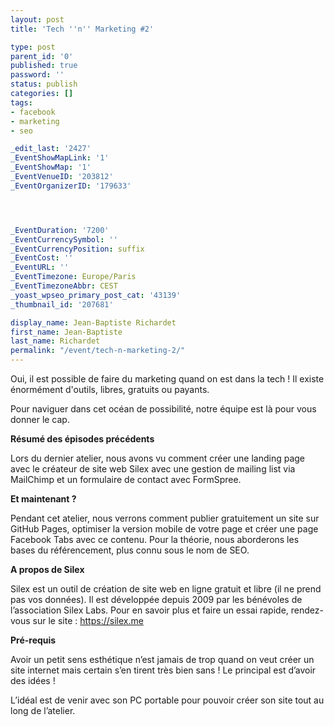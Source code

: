 ```yaml
---
layout: post
title: 'Tech ''n'' Marketing #2'

type: post
parent_id: '0'
published: true
password: ''
status: publish
categories: []
tags:
- facebook
- marketing
- seo

_edit_last: '2427'
_EventShowMapLink: '1'
_EventShowMap: '1'
_EventVenueID: '203812'
_EventOrganizerID: '179633'




_EventDuration: '7200'
_EventCurrencySymbol: ''
_EventCurrencyPosition: suffix
_EventCost: ''
_EventURL: ''
_EventTimezone: Europe/Paris
_EventTimezoneAbbr: CEST
_yoast_wpseo_primary_post_cat: '43139'
_thumbnail_id: '207681'

display_name: Jean-Baptiste Richardet
first_name: Jean-Baptiste
last_name: Richardet
permalink: "/event/tech-n-marketing-2/"
---
```


Oui, il est possible de faire du marketing quand on est dans la tech ! Il existe énormément d'outils, libres, gratuits ou payants.

Pour naviguer dans cet océan de possibilité, notre équipe est là pour vous donner le cap.

**Résumé des épisodes précédents**

Lors du dernier atelier, nous avons vu comment créer une landing page avec le créateur de site web Silex avec une gestion de mailing list via MailChimp et un formulaire de contact avec FormSpree.

**Et maintenant ?**

Pendant cet atelier, nous verrons comment publier gratuitement un site sur GitHub Pages, optimiser la version mobile de votre page et créer une page Facebook Tabs avec ce contenu. Pour la théorie, nous aborderons les bases du référencement, plus connu sous le nom de SEO.

**A propos de Silex**

Silex est un outil de création de site web en ligne gratuit et libre (il ne prend pas vos données). Il est développée depuis 2009 par les bénévoles de l’association Silex Labs. Pour en savoir plus et faire un essai rapide, rendez-vous sur le site
: https://silex.me

**Pré-requis**

Avoir un petit sens esthétique n’est jamais de trop quand on veut créer un site internet mais certain s’en tirent très bien sans ! Le principal est d’avoir des idées !

L’idéal est de venir avec son PC portable pour pouvoir créer son site tout au long de l’atelier.